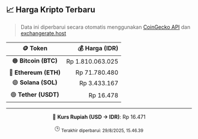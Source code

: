 

<!-- HARGA_KRIPTO -->
## 📈 Harga Kripto Terbaru

> Data ini diperbarui secara otomatis menggunakan [CoinGecko API](https://www.coingecko.com/) dan [exchangerate.host](https://exchangerate.host/)

<div align="center">

| 🪙 Token | 💰 Harga (IDR) |
|:------:|---------------:|
| 🟠 **Bitcoin (BTC)**   | Rp 1.810.063.025 |
| 🔵 **Ethereum (ETH)**  | Rp 71.780.480 |
| 🟣 **Solana (SOL)**    | Rp 3.433.167 |
| 🟢 **Tether (USDT)**   | Rp 16.478 |

---

💱 **Kurs Rupiah (USD → IDR)**: Rp 16.471

🕒 <sub>Terakhir diperbarui: 29/8/2025, 15.46.39</sub>

</div>
<!-- /HARGA_KRIPTO -->